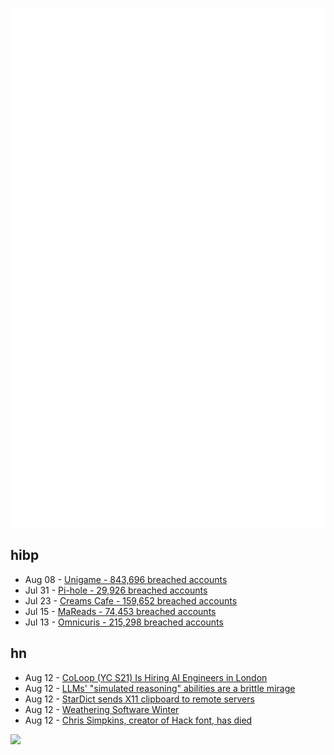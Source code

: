 ![Metrics](https://raw.githubusercontent.com/phixion/phixion/master/metrics.svg)

## hibp

<!--
for https://github.com/phixion/phixion/blob/main/.github/workflows/feeds.yml
-->
<!--START_SECTION:haveibeenpwnd-->
- Aug 08 - [Unigame - 843,696 breached accounts](https://haveibeenpwned.com/Breach/Unigame)
- Jul 31 - [Pi-hole - 29,926 breached accounts](https://haveibeenpwned.com/Breach/ThePi-Hole)
- Jul 23 - [Creams Cafe - 159,652 breached accounts](https://haveibeenpwned.com/Breach/CreamsCafe)
- Jul 15 - [MaReads - 74,453 breached accounts](https://haveibeenpwned.com/Breach/MaReads)
- Jul 13 - [Omnicuris - 215,298 breached accounts](https://haveibeenpwned.com/Breach/Omnicuris)
<!--END_SECTION:haveibeenpwnd-->

## hn

<!--
for https://github.com/phixion/phixion/blob/main/.github/workflows/feeds.yml
-->
<!--START_SECTION:hn-->
- Aug 12 - [CoLoop (YC S21) Is Hiring AI Engineers in London](https://news.ycombinator.com/item?id=44873222)
- Aug 12 - [LLMs' "simulated reasoning" abilities are a brittle mirage](https://arstechnica.com/ai/2025/08/researchers-find-llms-are-bad-at-logical-inference-good-at-fluent-nonsense/)
- Aug 12 - [StarDict sends X11 clipboard to remote servers](https://lwn.net/SubscriberLink/1032732/3334850da49689e1/)
- Aug 12 - [Weathering Software Winter](https://100r.co/site/weathering_software_winter.html)
- Aug 12 - [Chris Simpkins, creator of Hack font, has died](https://typo.social/@Hilary/114845913381245488)
<!--END_SECTION:hn-->

<!--
for https://yhype.me
-->
![](https://hit.yhype.me/github/profile?user_id=13013670)
